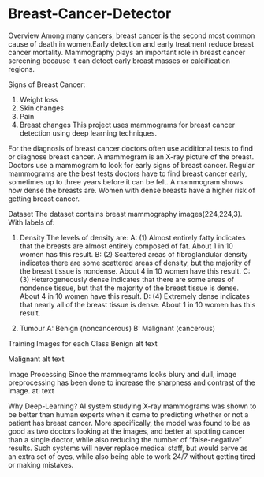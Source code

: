 # Breast-Cancer-Detector
Overview
Among many cancers, breast cancer is the second most common cause of death in women.Early detection and early treatment reduce breast cancer mortality. Mammography plays an important role in breast cancer screening because it can detect early breast masses or calcification regions.

Signs of Breast Cancer:
1. Weight loss
2. Skin changes
3. Pain
4. Breast changes
This project uses mammograms for breast cancer detection using deep learning techniques.

For the diagnosis of breast cancer doctors often use additional tests to find or diagnose breast cancer. A mammogram is an X-ray picture of the breast. Doctors use a mammogram to look for early signs of breast cancer. Regular mammograms are the best tests doctors have to find breast cancer early, sometimes up to three years before it can be felt. A mammogram shows how dense the breasts are. Women with dense breasts have a higher risk of getting breast cancer.

Dataset
The dataset contains breast mammography images(224,224,3). With labels of:

1. Density
The levels of density are: A: (1) Almost entirely fatty indicates that the breasts are almost entirely composed of fat. About 1 in 10 women has this result. B: (2) Scattered areas of fibroglandular density indicates there are some scattered areas of density, but the majority of the breast tissue is nondense. About 4 in 10 women have this result. C: (3) Heterogeneously dense indicates that there are some areas of nondense tissue, but that the majority of the breast tissue is dense. About 4 in 10 women have this result. D: (4) Extremely dense indicates that nearly all of the breast tissue is dense. About 1 in 10 women has this result.

2. Tumour
A: Benign (noncancerous) B: Malignant (cancerous)

Training Images for each Class
Benign
alt text

Malignant
alt text

Image Processing
Since the mammograms looks blury and dull, image preprocessing has been done to increase the sharpness and contrast of the image. atl text

Why Deep-Learning?
AI system studying X-ray mammograms was shown to be better than human experts when it came to predicting whether or not a patient has breast cancer. More specifically, the model was found to be as good as two doctors looking at the images, and better at spotting cancer than a single doctor, while also reducing the number of “false-negative” results. Such systems will never replace medical staff, but would serve as an extra set of eyes, while also being able to work 24/7 without getting tired or making mistakes.
